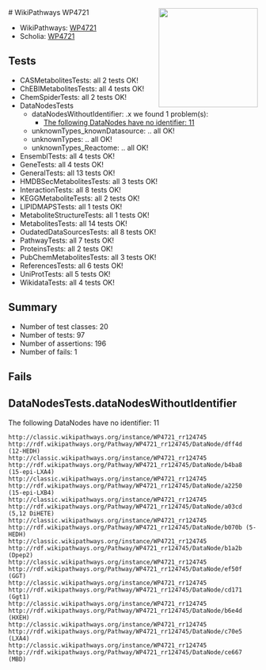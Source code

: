 <img style="float: right; width: 200px" src="https://upload.wikimedia.org/wikipedia/commons/thumb/8/83/Wplogo_with_text_500.png/640px-Wplogo_with_text_500.png" />
# WikiPathways WP4721

* WikiPathways: [WP4721](https://wikipathways.org/pathways/WP4721)
* Scholia: [WP4721](https://scholia.toolforge.org/wikipathways/WP4721)
## Tests
* CASMetabolitesTests: all 2 tests OK!
* ChEBIMetabolitesTests: all 4 tests OK!
* ChemSpiderTests: all 2 tests OK!
* DataNodesTests
    * dataNodesWithoutIdentifier: .x we found 1 problem(s):
        * [The following DataNodes have no identifier: 11](#8792c491)
    * unknownTypes_knownDatasource: .. all OK!
    * unknownTypes: .. all OK!
    * unknownTypes_Reactome: .. all OK!
* EnsemblTests: all 4 tests OK!
* GeneTests: all 4 tests OK!
* GeneralTests: all 13 tests OK!
* HMDBSecMetabolitesTests: all 3 tests OK!
* InteractionTests: all 8 tests OK!
* KEGGMetaboliteTests: all 2 tests OK!
* LIPIDMAPSTests: all 1 tests OK!
* MetaboliteStructureTests: all 1 tests OK!
* MetabolitesTests: all 14 tests OK!
* OudatedDataSourcesTests: all 8 tests OK!
* PathwayTests: all 7 tests OK!
* ProteinsTests: all 2 tests OK!
* PubChemMetabolitesTests: all 3 tests OK!
* ReferencesTests: all 6 tests OK!
* UniProtTests: all 5 tests OK!
* WikidataTests: all 4 tests OK!


## Summary

* Number of test classes: 20
* Number of tests: 97
* Number of assertions: 196
* Number of fails: 1

## Fails

<a name="8792c491" />

## DataNodesTests.dataNodesWithoutIdentifier

The following DataNodes have no identifier: 11
```
http://classic.wikipathways.org/instance/WP4721_rr124745 http://rdf.wikipathways.org/Pathway/WP4721_rr124745/DataNode/dff4d (12-HEDH)
http://classic.wikipathways.org/instance/WP4721_rr124745 http://rdf.wikipathways.org/Pathway/WP4721_rr124745/DataNode/b4ba8 (15-epi-LXA4)
http://classic.wikipathways.org/instance/WP4721_rr124745 http://rdf.wikipathways.org/Pathway/WP4721_rr124745/DataNode/a2250 (15-epi-LXB4)
http://classic.wikipathways.org/instance/WP4721_rr124745 http://rdf.wikipathways.org/Pathway/WP4721_rr124745/DataNode/a03cd (5,12 DiHETE)
http://classic.wikipathways.org/instance/WP4721_rr124745 http://rdf.wikipathways.org/Pathway/WP4721_rr124745/DataNode/b070b (5-HEDH)
http://classic.wikipathways.org/instance/WP4721_rr124745 http://rdf.wikipathways.org/Pathway/WP4721_rr124745/DataNode/b1a2b (Dpep2)
http://classic.wikipathways.org/instance/WP4721_rr124745 http://rdf.wikipathways.org/Pathway/WP4721_rr124745/DataNode/ef50f (GGT)
http://classic.wikipathways.org/instance/WP4721_rr124745 http://rdf.wikipathways.org/Pathway/WP4721_rr124745/DataNode/cd171 (Ggt1)
http://classic.wikipathways.org/instance/WP4721_rr124745 http://rdf.wikipathways.org/Pathway/WP4721_rr124745/DataNode/b6e4d (HXEH)
http://classic.wikipathways.org/instance/WP4721_rr124745 http://rdf.wikipathways.org/Pathway/WP4721_rr124745/DataNode/c70e5 (LXA4)
http://classic.wikipathways.org/instance/WP4721_rr124745 http://rdf.wikipathways.org/Pathway/WP4721_rr124745/DataNode/ce667 (MBD)
```

